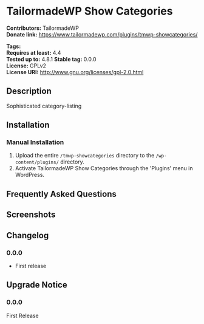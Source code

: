 # TailormadeWP Show Categories #
**Contributors:**      TailormadeWP  
**Donate link:**       https://www.tailormadewp.com/plugins/tmwp-showcategories/

**Tags:**  
**Requires at least:** 4.4  
**Tested up to:**      4.8.1
**Stable tag:**        0.0.0  
**License:**           GPLv2  
**License URI:**       http://www.gnu.org/licenses/gpl-2.0.html  

## Description ##

Sophisticated category-listing

## Installation ##

### Manual Installation ###

1. Upload the entire `/tmwp-showcategories` directory to the `/wp-content/plugins/` directory.
2. Activate TailormadeWP Show Categories through the 'Plugins' menu in WordPress.

## Frequently Asked Questions ##


## Screenshots ##


## Changelog ##

### 0.0.0 ###
* First release

## Upgrade Notice ##

### 0.0.0 ###
First Release
